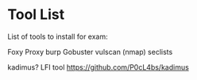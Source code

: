 # Tool List

List of tools to install for exam:

Foxy Proxy
burp
Gobuster
vulscan (nmap)
seclists

kadimus? LFI tool
https://github.com/P0cL4bs/kadimus